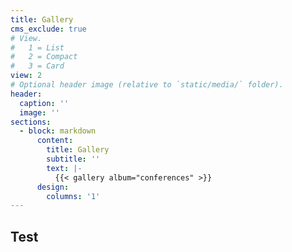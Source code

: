 ```yaml
---
title: Gallery
cms_exclude: true
# View.
#   1 = List
#   2 = Compact
#   3 = Card
view: 2
# Optional header image (relative to `static/media/` folder).
header: 
  caption: ''
  image: ''
sections:
  - block: markdown
      content:
        title: Gallery
        subtitle: ''
        text: |-
          {{< gallery album="conferences" >}}
      design:
        columns: '1'
---
```


## Test


